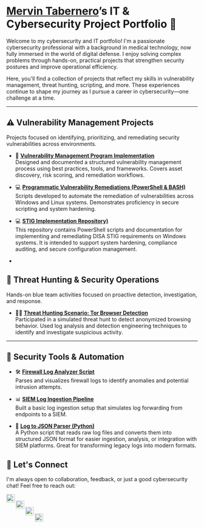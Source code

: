 # [Mervin Tabernero](https://www.linkedin.com/in/mervintab/)’s IT & Cybersecurity Project Portfolio 🔐

Welcome to my cybersecurity and IT portfolio! I'm a passionate cybersecurity professional with a background in medical technology, now fully immersed in the world of digital defense. I enjoy solving complex problems through hands-on, practical projects that strengthen security postures and improve operational efficiency.

Here, you'll find a collection of projects that reflect my skills in vulnerability management, threat hunting, scripting, and more. These experiences continue to shape my journey as I pursue a career in cybersecurity—one challenge at a time.

---

## ⚠️ Vulnerability Management Projects

Projects focused on identifying, prioritizing, and remediating security vulnerabilities across environments.

- 🔧 **[Vulnerability Management Program Implementation](https://github.com/mervintab/vulnerability-management-program)**  
  Designed and documented a structured vulnerability management process using best practices, tools, and frameworks. Covers asset discovery, risk scoring, and remediation workflows.

- 💻 **[Programmatic Vulnerability Remediations (PowerShell & BASH)](https://github.com/joshcybertest/programmatic-vulnerability-remediations)**  
  Scripts developed to automate the remediation of vulnerabilities across Windows and Linux systems. Demonstrates proficiency in secure scripting and system hardening.

- 💻 **[STIG Implementation Repository)](https://github.com/mervintab/vulnerability-management-program/tree/main/STIG-Implementations)**  
  This repository contains PowerShell scripts and documentation for implementing and remediating DISA STIG requirements on Windows systems. It is intended to support system hardening, compliance auditing, and secure configuration management.
-
## 🚨 Threat Hunting & Security Operations

Hands-on blue team activities focused on proactive detection, investigation, and response.

- 🕵️‍♂️ **[Threat Hunting Scenario: Tor Browser Detection](https://github.com/mervintab/threat-hunting-scenarios)**  
  Participated in a simulated threat hunt to detect anonymized browsing behavior. Used log analysis and detection engineering techniques to identify and investigate suspicious activity.

---

## 🔐 Security Tools & Automation

- 🛠️ **[Firewall Log Analyzer Script](https://github.com/mervintab/scripts-public/tree/main/firewall_log_analyzer)**  
  Parses and visualizes firewall logs to identify anomalies and potential intrusion attempts.

- 📊 **[SIEM Log Ingestion Pipeline](https://github.com/mervintab/siem-log-ingestion)**  
  Built a basic log ingestion setup that simulates log forwarding from endpoints to a SIEM.

- 🐍 **[Log to JSON Parser (Python)](https://github.com/mervintab/scripts-public/tree/main/log_to_json_converter)**  
  A Python script that reads raw log files and converts them into structured JSON format for easier ingestion, analysis, or integration with SIEM platforms. Great for transforming legacy logs into modern formats.


## 🤝 Let's Connect

I'm always open to collaboration, feedback, or just a good cybersecurity chat! Feel free to reach out:

[<img align="left" alt="YouTube" width="22px" src="https://cdn.jsdelivr.net/npm/simple-icons@v3/icons/youtube.svg" />][youtube]  
[<img align="left" alt="Twitter" width="22px" src="https://cdn.jsdelivr.net/npm/simple-icons@v3/icons/twitter.svg" />][twitter]  
[<img align="left" alt="LinkedIn" width="22px" src="https://cdn.jsdelivr.net/npm/simple-icons@v3/icons/linkedin.svg" />][linkedin]  
[<img align="left" alt="Instagram" width="22px" src="https://cdn.jsdelivr.net/npm/simple-icons@v3/icons/instagram.svg" />][instagram]

<br/><br/>

[twitter]: https://twitter.com/___________  
[youtube]: https://www.youtube.com/c/___________  
[instagram]: https://www.instagram.com/___________  
[linkedin]: https://linkedin.com/in/mervintab
